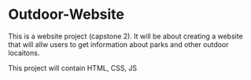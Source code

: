 # Outdoor-Website

This is a website project (capstone 2).  It will be about creating a website that will allw users to get information about parks and other outdoor locaitons.

This project will contain HTML, CSS, JS
